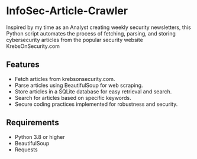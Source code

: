 # InfoSec-Article-Crawler
 Inspired by my time as an Analyst creating weekly security newsletters, this Python script automates the process of fetching, parsing, and storing cybersecurity articles from the popular security website KrebsOnSecurity.com

## Features

- Fetch articles from krebsonsecurity.com.
- Parse articles using BeautifulSoup for web scraping.
- Store articles in a SQLite database for easy retrieval and search.
- Search for articles based on specific keywords.
- Secure coding practices implemented for robustness and security.

## Requirements

- Python 3.8 or higher
- BeautifulSoup
- Requests


